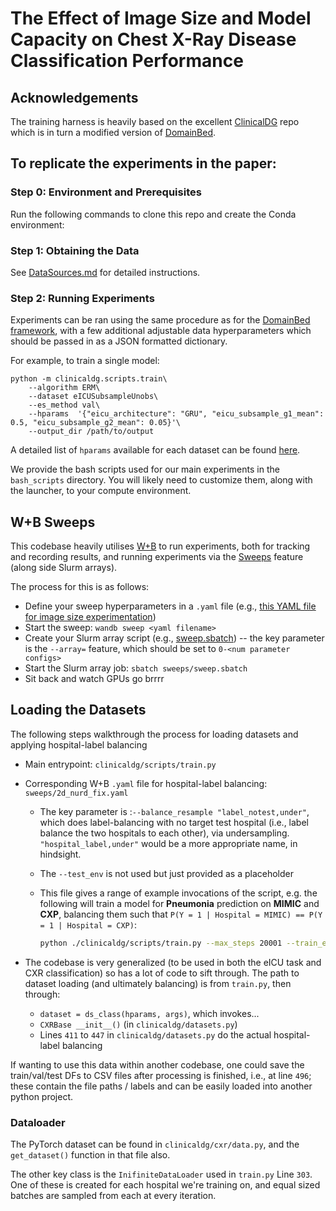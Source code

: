 # The Effect of Image Size and Model Capacity on Chest X-Ray Disease Classification Performance

<!-- This is the code for [Paper name](#). -->

## Acknowledgements

The training harness is heavily based on the excellent [ClinicalDG](https://github.com/MLforHealth/ClinicalDG) repo which is in turn a modified version of [DomainBed](https://github.com/facebookresearch/DomainBed).

## To replicate the experiments in the paper:

### Step 0: Environment and Prerequisites
Run the following commands to clone this repo and create the Conda environment:


### Step 1: Obtaining the Data
See [DataSources.md](DataSources.md) for detailed instructions.

### Step 2: Running Experiments

Experiments can be ran using the same procedure as for the [DomainBed framework](https://github.com/facebookresearch/DomainBed), with a few additional adjustable data hyperparameters which should be passed in as a JSON formatted dictionary.

For example, to train a single model:
```
python -m clinicaldg.scripts.train\
	--algorithm ERM\
	--dataset eICUSubsampleUnobs\
	--es_method val\
	--hparams  '{"eicu_architecture": "GRU", "eicu_subsample_g1_mean": 0.5, "eicu_subsample_g2_mean": 0.05}'\
	--output_dir /path/to/output
```

A detailed list of `hparams` available for each dataset can be found [here](hparams.md).

We provide the bash scripts used for our main experiments in the `bash_scripts` directory. You will likely need to customize them, along with the launcher, to your compute environment.

## W+B Sweeps

This codebase heavily utilises [W+B](https://wandb.ai/site) to run experiments, both for tracking and recording results, and running experiments via the [Sweeps](https://docs.wandb.ai/guides/sweeps) feature (along side Slurm arrays).

The process for this is as follows:

* Define your sweep hyperparameters in a `.yaml` file (e.g., [this YAML file for image size experimentation](./sweeps/4_image_model_size.yaml))
* Start the sweep: `wandb sweep <yaml filename>`
* Create your Slurm array script (e.g., [sweep.sbatch](./sweeps/sweep.sbatch)) -- the key parameter is the `--array=` feature, which should be set to `0-<num parameter configs>`
* Start the Slurm array job: `sbatch sweeps/sweep.sbatch`
* Sit back and watch GPUs go brrrr

## Loading the Datasets

The following steps walkthrough the process for loading datasets and applying hospital-label balancing

* Main entrypoint: `clinicaldg/scripts/train.py`
* Corresponding W+B `.yaml` file for hospital-label balancing: `sweeps/2d_nurd_fix.yaml`
  * The key parameter is :`--balance_resample "label_notest,under"`, which does label-balancing with no target test hospital (i.e., label balance the two hospitals to each other), via undersampling. `"hospital_label,under"` would be a more appropriate name, in hindsight.
  * The `--test_env` is not used but just provided as a placeholder
  * This file gives a range of example invocations of the script, e.g. the following will train a model for **Pneumonia** prediction on **MIMIC** and **CXP**, balancing them such that `P(Y = 1 | Hospital = MIMIC) == P(Y = 1 | Hospital = CXP)`:

    ```bash
    python ./clinicaldg/scripts/train.py --max_steps 20001 --train_envs MIMIC,CXP --test_env MIMIC --balance_resample "label_notest,under" --binary_label Pneumonia
    ```
  
* The codebase is very generalized (to be used in both the eICU task and CXR classification) so has a lot of code to sift through. The path to dataset loading (and ultimately balancing) is from `train.py`, then through:
  * `dataset = ds_class(hparams, args)`, which invokes...
  * `CXRBase __init__()` (in `clinicaldg/datasets.py`)
  * Lines `411` to `447` in `clinicaldg/datasets.py` do the actual hospital-label balancing

If wanting to use this data within another codebase, one could save the train/val/test DFs to CSV files after processing is finished, i.e., at line `496`; these contain the file paths / labels and can be easily loaded into another python project.

### Dataloader

The PyTorch dataset can be found in `clinicaldg/cxr/data.py`, and the `get_dataset()` function in that file also.

The other key class is the `InifiniteDataLoader` used in `train.py` Line `303`. One of these is created for each hospital we're training on, and equal sized batches are sampled from each at every iteration.
